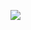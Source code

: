 <a href="https://codeclimate.com/github/gitego-brian/BroadCaster-v2/maintainability"><img src="https://api.codeclimate.com/v1/badges/20666eac3a50504d288a/maintainability" /></a>
